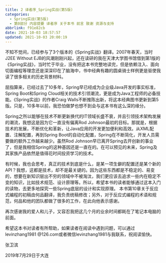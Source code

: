 ```yaml
---
title: 2 译者序_Spring实战(第5版)
categories:
  - Spring实战(第5版)
  - 第0部分 内容提要 译者序 关于本书 前言 致谢 资源与支持
abbrlink: f91e82cb
date: 2021-10-03 18:57:57
updated: 2021-10-03 20:00:19
---
```

不知不觉间，已经参与了3个版本的《Spring实战》翻译。2007年春天，当时J2EE Without EJB的风潮刚刚兴起，还在读研的我在天津大学图书馆借到第1版的《Spring实战》，当时忙于毕业，没有把这本书完整地读完，但是依赖注入、面向切面编程等理念还是深深印在了脑海中，书中经典有趣的圆桌骑士样例更是驱使我读了很多相关的历史背景材料。

屈指算来，已经过去了10多年，Spring早已经成为企业级Java开发的事实标准，Spring Boot和Spring Cloud相关的技术引领潮流，更是成为Java工程师的必备技能。《Spring实战》的作者Craig Walls不断推陈出新，将这本经典图书更新到第5版。只是，10多年以前，我恐怕做梦也想不到会与这本书有这么深的缘分。

Spring之所以能够在技术不断更新换代的IT领域长盛不衰，并且引领技术架构发展的潮流，我想这是因为它一直没有偏离Rod Johnson最初的目标。那就是，根据技术的发展，不断优化和革新，让Java应用的开发更加便利和高效。从XML配置、注解配置，再到Spring Boot的自动化配置，Spring在不断简化，开发人员需要做的额外工作越来越少。虽然Rod Johnson早已离开Spring去开创新的事业了，但是我相信Spring的这种基因还是一直在的。在可以预见的未来，Spring及其家族产品依然是值得花时间投资学习的技术。

有时候，我也会思考，真正的技术到底是什么，是某一项生僻的配置还是某个新的API？我想，这都是技术，却不是最关键的。因为这些东西都是不稳定的、易变的，想要在新知识层出不穷的领域中不被淘汰，我们更应该去追求一些内在稳定不变的知识，比如技术规范、设计原理等。所以，希望本书的读者能够通过这本入门的读物，去更多地探究一些Spring底层的设计和实现原理。
本书第10章关于反应式编程的初稿由何品翻译，我负责统稿修改；另外，对于反应式编程的术语和规范，何品和他的团队都做了很多的工作，在此向他表示感谢。

再次感谢我的爱人和儿子，又容忍我把这几个月的业余时间都耗在了笔记本电脑的前面。

希望这本书对读者有所帮助，如果读者在阅读中遇到问题，可以通过levinzhang1981 @126.com或者微信levinzhang1981与我联系，祝阅读愉快。

张卫滨

2019年7月29日于大连
